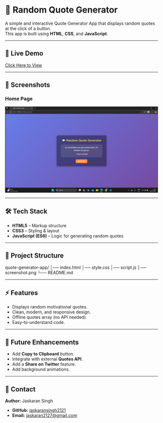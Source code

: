# 💬 Random Quote Generator

A simple and interactive Quote Generator App that displays random quotes at the click of a button.  
This app is built using **HTML**, **CSS**, and **JavaScript**.

---

## 🚀 Live Demo  
[Click Here to View](https://your-live-demo-link.com) 

---

## 📸 Screenshots  
### Home Page  
![Quote Generator Screenshot](screenshot.png) 

---

## 🛠 Tech Stack  
- **HTML5** – Markup structure
- **CSS3** – Styling & layout
- **JavaScript (ES6)** – Logic for generating random quotes

---

## 📂 Project Structure  
quote-generator-app/
│── index.html
│── style.css
│── script.js
│── screenshot.png
└── README.md

---

## ⚡ Features  
- Displays random motivational quotes.
- Clean, modern, and responsive design.
- Offline quotes array (no API needed).
- Easy-to-understand code.

---

## 🎯 Future Enhancements  
- Add **Copy to Clipboard** button.
- Integrate with external **Quotes API**.
- Add a **Share on Twitter** feature.
- Add background animations.

---


## 📧 Contact  
**Author:** Jaskaran Singh  
- **GitHub:** [jaskaransingh2121](https://github.com/jaskaransingh2121)  
- **Email:** jaskaran2127@gmail.com

